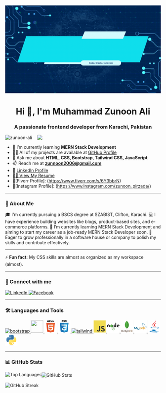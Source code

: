 ![logo](https://github.com/Zunoon-Ali/Zunoon-Ali/blob/main/bannerGif.gif)

<h1 align="center">Hi 👋, I'm Muhammad Zunoon Ali</h1>
<h3 align="center">A passionate frontend developer from Karachi, Pakistan</h3>

<img src="https://camo.githubusercontent.com/2366b34bb903c09617990fb5fff4622f3e941349e846ddb7e73df872a9d21233/68747470733a2f2f63646e2e6472696262626c652e636f6d2f75736572732f3733303730332f73637265656e73686f74732f363538313234332f6176656e746f2e676966" width="400" align="right">

<p align="left">
  <img src="https://komarev.com/ghpvc/?username=zunoon-ali&label=Profile%20views&color=0e75b6&style=flat" alt="zunoon-ali" />
</p>

- 🌱 I’m currently learning **MERN Stack Development**  
- 👨‍💻 All of my projects are available at [GitHub Profile](https://github.com/Zunoon-Ali)  
- 💬 Ask me about **HTML, CSS, Bootstrap, Tailwind CSS, JavaScript**  
- 📫 Reach me at **zunnoon2006@gmail.com**  
- 🔗 [LinkedIn Profile](https://www.linkedin.com/in/zunoon-ali-377929253/)
- 🔗[📄 View My Resume](https://github.com/Zunoon-Ali/Zunoon-Ali/blob/main/ZUNOON-ALI-RESUME.pdf)
- 🔗[Fiverr Profile]: (https://www.fiverr.com/s/6Y3bbrN)
- 🔗[Instagram Profile]: (https://www.instagram.com/zunoon_pirzada/)
---

### 📄 About Me
🎓 I'm currently pursuing a BSCS degree at SZABIST, Clifton, Karachi.
💻 I have experience building websites like blogs, product-based sites, and e-commerce platforms.
🚀 I’m currently learning MERN Stack Development and aiming to start my career as a job-ready MERN Stack Developer soon.
🌟 Eager to grow professionally in a software house or company to polish my skills and contribute effectively.

---

⚡ **Fun fact:** My CSS skills are almost as organized as my workspace (almost).

---

### 🔗 Connect with me

<p align="left">
  <a href="https://www.linkedin.com/in/zunoon-ali-377929253/" target="_blank">
    <img src="https://raw.githubusercontent.com/rahuldkjain/github-profile-readme-generator/master/src/images/icons/Social/linked-in-alt.svg" alt="LinkedIn" height="30" width="40" />
  </a>
  <a href="http://facebook.com/ZunnoonPirzada" target="_blank">
    <img src="https://raw.githubusercontent.com/rahuldkjain/github-profile-readme-generator/master/src/images/icons/Social/facebook.svg" alt="Facebook" height="30" width="40" />
  </a>
</p>

---

### 🛠️ Languages and Tools

<p align="left">
<a href="https://getbootstrap.com" target="_blank">
  <img src="https://img.icons8.com/color/48/000000/bootstrap.png" alt="bootstrap" width="40" height="40" />
</a>

<a href="https://expressjs.com">
  <img src="https://w7.pngwing.com/pngs/925/447/png-transparent-express-js-node-js-javascript-mongodb-node-js-text-trademark-logo.png" width="40" height="40" />
</a>


  <a href="https://www.w3.org/html/" target="_blank">
    <img src="https://raw.githubusercontent.com/devicons/devicon/master/icons/html5/html5-original-wordmark.svg" alt="html5" width="40" height="40"/>
  </a>
  <a href="https://www.w3schools.com/css/" target="_blank">
    <img src="https://raw.githubusercontent.com/devicons/devicon/master/icons/css3/css3-original-wordmark.svg" alt="css3" width="40" height="40"/>
  </a>
  <a href="https://tailwindcss.com/" target="_blank">
    <img src="https://www.vectorlogo.zone/logos/tailwindcss/tailwindcss-icon.svg" alt="tailwind" width="40" height="40"/>
  </a>
  <a href="https://developer.mozilla.org/en-US/docs/Web/JavaScript" target="_blank">
    <img src="https://raw.githubusercontent.com/devicons/devicon/master/icons/javascript/javascript-original.svg" alt="javascript" width="40" height="40"/>
  </a>
  <a href="https://nodejs.org" target="_blank">
    <img src="https://raw.githubusercontent.com/devicons/devicon/master/icons/nodejs/nodejs-original-wordmark.svg" alt="nodejs" width="40" height="40"/>
  </a>
  <a href="https://www.mongodb.com/" target="_blank">
    <img src="https://raw.githubusercontent.com/devicons/devicon/master/icons/mongodb/mongodb-original-wordmark.svg" alt="mongodb" width="40" height="40"/>
  </a>
  <a href="https://www.mysql.com/" target="_blank">
    <img src="https://raw.githubusercontent.com/devicons/devicon/master/icons/mysql/mysql-original-wordmark.svg" alt="mysql" width="40" height="40"/>
  </a>
  <a href="https://www.java.com" target="_blank">
    <img src="https://raw.githubusercontent.com/devicons/devicon/master/icons/java/java-original.svg" alt="java" width="40" height="40"/>
  </a>
  <a href="https://www.python.org" target="_blank">
    <img src="https://raw.githubusercontent.com/devicons/devicon/master/icons/python/python-original.svg" alt="python" width="40" height="40"/>
  </a>
</p>

---

### 📊 GitHub Stats

<p>
  <img align="left" src="https://github-readme-stats.vercel.app/api/top-langs?username=zunoon-ali&show_icons=true&locale=en&layout=compact" alt="Top Languages" />
</p>

<p>
  <img align="center" src="https://github-readme-stats.vercel.app/api?username=zunoon-ali&show_icons=true&locale=en" alt="GitHub Stats" />
</p>

<p>
  <img align="center" src="https://github-readme-streak-stats.herokuapp.com/?user=zunoon-ali&" alt="GitHub Streak" />
</p>

